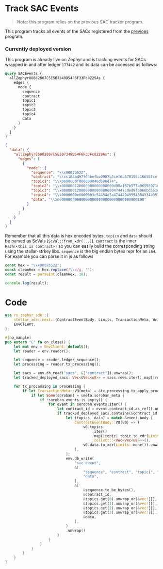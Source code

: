 # Track SAC Events

> Note: this program relies on the previous SAC tracker program.

This program tracks all events of the SACs registered from the [previous](./contracts-map.md) program.

### Currently deployed version

This program is already live on Zephyr and is tracking events for SACs wrapped in and after ledger `177442` 
and its data can be accessed as follows:

```graphql
query SACEvents {
  allZephyr86882807C5E507349D54F6F33Fc8229As {
    edges {
      node {
        sequence
        contract
        topic1
        topic2
        topic3
        topic4
        data
      }
    }
  }
}
```

```json
{
  "data": {
    "allZephyr86882807C5E507349D54F6F33Fc8229As": {
      "edges": [
        {
          "node": {
            "sequence": "\\x0002b522",
            "contract": "\\xc184ad97f64befba0907b3cef6b570155c16658fcef92df221147d1592faa3e0",
            "topic1": "\\x0000000f000000046d696e74",
            "topic2": "\\x000000120000000000000000d08a167b577b96595971d6884e6a3097affb238ca5947585ead11660fa23676f",
            "topic3": "\\x00000012000000000000000047447cded9fa966bd551e683c1d39d5e9b32361f1a6483c15382f7684751bea0",
            "topic4": "\\x0000000e0000003c54454d3a47444949554654334b35355a4d574b5a4f484c495154544b47434c3237365a445253535a49354d46354c49524d594832454e545737374248",
            "data": "\\x0000000a00000000000000000000000000000190"
          }
        }
      ]
    }
  }
}
```

Remember that all this data is hex encoded bytes. `topicn` and `data` should be parsed as ScVals 
(`ScVal::from_xdr(...)`), `contract` is the inner `Hash(<this is contract>)` so you can easily build the 
corresponding string using the stellar-strkey libs. `sequence` is the big endian bytes repr for an `i64`. 
For example you can parse it in js as follows

```js
const hex = "\\x0002b522";
const cleanHex = hex.replace(/\\x/g, '');
const result = parseInt(cleanHex, 16);

console.log(result);
```

# Code

```rust
use rs_zephyr_sdk::{
    stellar_xdr::next::{ContractEventBody, Limits, TransactionMeta, WriteXdr},
    EnvClient,
};

#[no_mangle]
pub extern "C" fn on_close() {
    let mut env = EnvClient::default();
    let reader = env.reader();

    let sequence = reader.ledger_sequence();
    let processing = reader.tx_processing();

    let sacs = env.db_read("sacs", &["contract"]).unwrap();
    let tracked_deployed_sacs: Vec<&Vec<u8>> = sacs.rows.iter().map(|row| &row.row[0].0).collect();

    for tx_processing in processing {
        if let TransactionMeta::V3(meta) = &tx_processing.tx_apply_processing {
            if let Some(soroban) = &meta.soroban_meta {
                if !soroban.events.is_empty() {
                    for event in soroban.events.iter() {
                        let contract_id = event.contract_id.as_ref().unwrap().0;
                        if tracked_deployed_sacs.contains(&contract_id.to_vec().as_ref()) {
                            let (topics, data) = match &event.body {
                                ContractEventBody::V0(v0) => (
                                    v0.topics
                                        .iter()
                                        .map(|topic| topic.to_xdr(Limits::none()).unwrap())
                                        .collect::<Vec<Vec<u8>>>(),
                                    v0.data.to_xdr(Limits::none()).unwrap(),
                                ),
                            };
                            env.db_write(
                                "sac_event",
                                &[
                                    "sequence", "contract", "topic1", "topic2", "topic3", "topic4",
                                    "data",
                                ],
                                &[
                                    &sequence.to_be_bytes(),
                                    &contract_id,
                                    &topics.get(0).unwrap_or(&vec![]),
                                    &topics.get(1).unwrap_or(&vec![]),
                                    &topics.get(2).unwrap_or(&vec![]),
                                    &topics.get(3).unwrap_or(&vec![]),
                                    &data,
                                ],
                            )
                            .unwrap()
                        }
                    }
                }
            }
        }
    }
}
```
